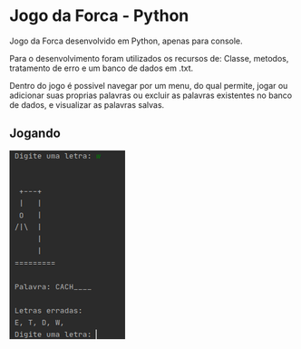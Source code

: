 # Jogo da Forca - Python

Jogo da Forca desenvolvido em Python, apenas para console.

Para o desenvolvimento foram utilizados os recursos de: Classe, metodos, tratamento de erro e um banco de dados em .txt.

Dentro do jogo é possivel navegar por um menu, do qual permite, jogar ou adicionar suas proprias palavras ou excluir as palavras existentes no banco de dados, e visualizar as palavras salvas.

## Jogando
![alt text](https://github.com/humana42/Jogo_da_forca_python/blob/master/forca.png)
